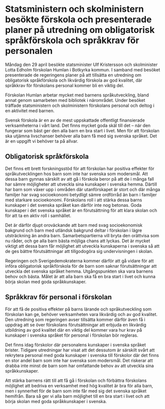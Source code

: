 # Statsministern och skolministern besökte förskola och presenterade planer på utredning om obligatorisk språkförskola och språkkrav för personalen

Måndag den 29 april besökte statsminister Ulf Kristersson och skolminister Lotta Edholm förskolan Humlan i Botkyrka kommun. I samband med besöket presenterade de regeringens planer på att tillsätta en utredning om obligatorisk språkförskola och likvärdig förskola av god kvalitet, där språkkrav för förskolans personal kommer bli en viktig del.


Förskolan Humlan arbetar mycket med barnens språkutveckling, bland annat genom samarbeten med bibliotek i närområdet. Under besöket träffade statsministern och skolministern förskolans personal och deltog i en aktivitet med barnen.

Svensk förskola är en av de mest uppskattade offentligt finansierade verksamheterna i vårt land. Det finns mycket goda skäl till det – när den fungerar som bäst ger den alla barn en bra start i livet. Men för att förskolan ska utjämna livschanser behöver alla barn få med sig svenska språket. Det är en uppgift vi behöver ta på allvar.

## Obligatorisk språkförskola

Det finns ett brett forskningsstöd för att förskolan har positiva effekter för språkutvecklingen hos barn som inte har svenska som modersmål. Att dessa barn gynnas särskilt av att gå i förskola beror på att de i många fall har sämre möjligheter att utveckla sina kunskaper i svenska hemma. Därtill har barn som växer upp i områden där utanförskapet är stort och där många familjer har svag socioekonomi betydligt sämre ordförråd än barn i familjer med starkare socioekonomi. Förskolans roll i att stärka dessa barns kunskaper i det svenska språket kan därför inte nog betonas. Goda kunskaper i det svenska språket är en förutsättning för att klara skolan och för att ta en aktiv roll i samhället.

Det är därför djupt oroväckande att barn med svag socioekonomisk bakgrund och barn med utländsk bakgrund deltar i förskolan i lägre utsträckning än andra barn. Samarbetspartierna vill bryta den orättvisa som nu råder, och ge alla barn bästa möjliga chans att lyckas. Det är mycket viktigt att dessa barn får möjlighet att utveckla kunskaperna i svenska så att de ges bättre förutsättningar att tillgodogöra sig undervisningen i skolan.

Regeringen och Sverigedemokraterna kommer därför att gå vidare för att införa obligatorisk språkförskola för de barn som saknar förutsättningar att utveckla det svenska språket hemma. Utgångspunkten ska vara barnens behov och bästa. Målet är att alla barn ska få en bra start i livet och kunna börja skolan med goda språkkunskaper.

## Språkkrav för personal i förskolan

För att få de positiva effekter på barns lärande och språkutveckling som förskolan kan ge, behöver verksamheten vara likvärdig och av god kvalitet. Den utredning som regeringen avser tillsätta kommer därför även få i uppdrag att se över förskolans förutsättningar att erbjuda en likvärdig utbildning av god kvalitet där en viktig del kommer vara hur krav på kunskaper i svenska språket för personal i förskolan bör regleras.

Det finns idag förskolor där personalens kunskaper i svenska språket brister. Tidigare utredningar har visat att det dessutom är särskilt svårt att rekrytera personal med goda kunskaper i svenska till förskolor där det finns en stor andel barn som inte har svenska som modersmål. Det riskerar att drabba inte minst de barn som har omfattande behov av att utveckla sina språkkunskaper.

Att stärka barnens rätt till att få gå i förskolan och förbättra förskolans möjlighet att bedriva en verksamhet med hög kvalitet är bra för alla barn, men i synnerhet för de barn som inte får med sig det svenska språket hemifrån. Bara så ger vi alla barn möjlighet till en bra start i livet och att börja skolan med goda språkkunskaper i svenska.
